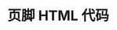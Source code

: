 # 页脚 HTML 代码

<html xmlns="http://www.w3.org/1999/xhtml">

<head>
<meta http-equiv="Content-Type" content="text/html; charset=UTF-8" />
<title>Live2D</title>
<link rel="stylesheet" type="text/css" href="https://blog-static.cnblogs.com/files/tianshang486/flat-ui.min.css"/>
<link rel="stylesheet" type="text/css" href="https://blog-static.cnblogs.com/files/tianshang486/waifu.css"/>

<script src="https://cdn.bootcss.com/jquery/3.2.1/jquery.min.js"></script>
</head>
<body>
<div class="waifu" id="waifu">
<div class="waifu-tips" style="opacity: 1;"></div>
<canvas id="live2d" width="280" height="250" class="live2d"></canvas>
<div class="waifu-tool">
<span class="fui-home"></span>
<span class="fui-chat"></span>
<span class="fui-eye"></span>
<span class="fui-user"></span>
<span class="fui-photo"></span>
<span class="fui-info-circle"></span>
<span class="fui-cross"></span>
</div>
</div>
<script src="https://blog-static.cnblogs.com/files/tianshang486/live2d.min.js"></script>
<script src="https://blog-static.cnblogs.com/files/tianshang486/waifu-tips.js"></script>
<script type="text/javascript">initModel()</script>
</body>
</html>